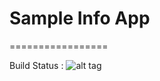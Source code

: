 # Sample Info App
=================

Build Status : ![alt tag](https://travis-ci.org/shabeermothi/manage-crisis.svg?branch=master)
